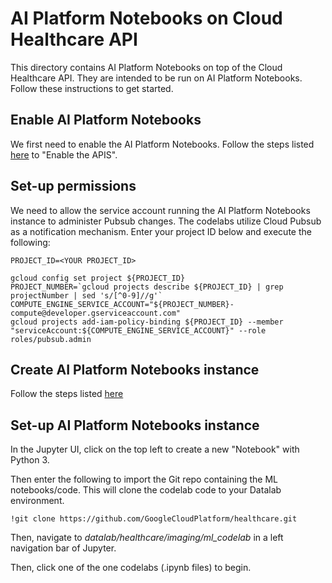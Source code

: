 #  AI Platform Notebooks on Cloud Healthcare API

This directory contains AI Platform Notebooks on top of the Cloud Healthcare API. They are intended to be run on AI Platform Notebooks. Follow these instructions to get started.

## Enable AI Platform Notebooks

We first need to enable the AI Platform Notebooks. Follow the steps listed [here](https://cloud.google.com/ai-platform/notebooks/docs/before-you-begin) to "Enable the APIS".

## Set-up permissions

We need to allow the service account running the AI Platform Notebooks instance to administer Pubsub changes. The codelabs utilize Cloud Pubsub as a notification mechanism. Enter your project ID below and execute the following:

```shell
PROJECT_ID=<YOUR PROJECT_ID>

gcloud config set project ${PROJECT_ID}
PROJECT_NUMBER=`gcloud projects describe ${PROJECT_ID} | grep projectNumber | sed 's/[^0-9]//g'`
COMPUTE_ENGINE_SERVICE_ACCOUNT="${PROJECT_NUMBER}-compute@developer.gserviceaccount.com"
gcloud projects add-iam-policy-binding ${PROJECT_ID} --member "serviceAccount:${COMPUTE_ENGINE_SERVICE_ACCOUNT}" --role roles/pubsub.admin
```
## Create AI Platform Notebooks instance

Follow the steps listed [here](https://cloud.google.com/ai-platform/notebooks/docs/create-new)

## Set-up AI Platform Notebooks instance

In the Jupyter UI, click on the top left to create a new "Notebook" with Python 3.

Then enter the following to import the Git repo containing the ML notebooks/code. This will clone the codelab code to your Datalab environment.

```ipython
!git clone https://github.com/GoogleCloudPlatform/healthcare.git
```

Then, navigate to *datalab/healthcare/imaging/ml_codelab* in a left navigation bar of Jupyter.

Then, click one of the one codelabs (.ipynb files) to begin.

